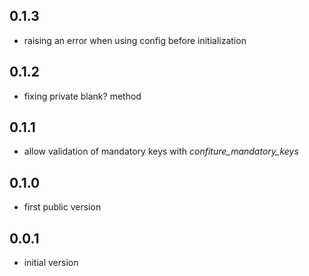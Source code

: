 ## 0.1.3

- raising an error when using config before initialization

## 0.1.2

- fixing private blank? method

## 0.1.1

- allow validation of mandatory keys with *confiture_mandatory_keys*

## 0.1.0

- first public version

## 0.0.1

- initial version
